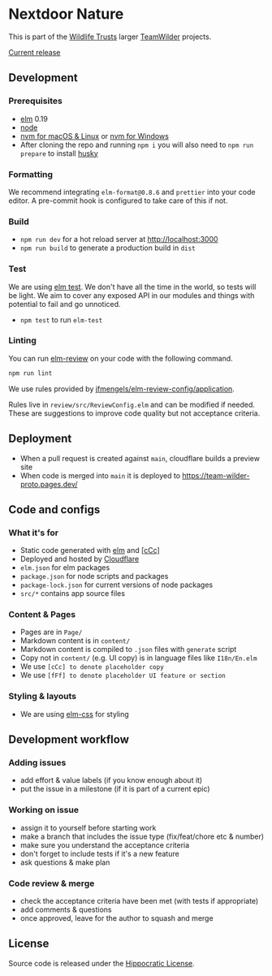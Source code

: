 # Nextdoor Nature

This is part of the [Wildlife Trusts](https://www.wildlifetrusts.org/) larger [TeamWilder](https://www.hiwwt.org.uk/team-wilder) projects.

[Current release](https://team-wilder-proto.pages.dev/)

## Development

### Prerequisites

- [elm](http://elm-lang.org/) 0.19
- [node](https://nodejs.org/)
- [nvm for macOS & Linux](https://github.com/nvm-sh/nvm) or [nvm for Windows](https://github.com/coreybutler/nvm-windows)
- After cloning the repo and running `npm i` you will also need to `npm run prepare` to install [husky](https://blog.typicode.com/husky-git-hooks-autoinstall/)

### Formatting

We recommend integrating `elm-format@0.8.6` and `prettier` into your code editor. A pre-commit hook is configured to take care of this if not.

### Build

- `npm run dev` for a hot reload server at [http://localhost:3000](http://localhost:3000)
- `npm run build` to generate a production build in `dist`

### Test

We are using [elm test](https://package.elm-lang.org/packages/elm-explorations/test/latest).
We don't have all the time in the world, so tests will be light.
We aim to cover any exposed API in our modules and things with potential to fail and go unnoticed.

- `npm test` to run `elm-test`

### Linting

You can run [elm-review](https://github.com/jfmengels/elm-review) on your code with the following command.

```sh
npm run lint
```

We use rules provided by [jfmengels/elm-review-config/application](https://github.com/jfmengels/elm-review-config).

Rules live in `review/src/ReviewConfig.elm` and can be modified if needed. These are suggestions to improve code quality but not acceptance criteria.

## Deployment

- When a pull request is created against `main`, cloudflare builds a preview site
- When code is merged into `main` it is deployed to https://team-wilder-proto.pages.dev/

## Code and configs

### What it's for

- Static code generated with [elm](https://elm-lang.org/docs) and [[cCc]]()
- Deployed and hosted by [Cloudflare](https://www.cloudflare.com/)
- `elm.json` for elm packages
- `package.json` for node scripts and packages
- `package-lock.json` for current versions of node packages
- `src/*` contains app source files

### Content & Pages

- Pages are in `Page/`
- Markdown content is in `content/`
- Markdown content is compiled to `.json` files with `generate` script
- Copy not in `content/` (e.g. UI copy) is in language files like `I18n/En.elm`
- We use `[cCc] to denote placeholder copy`
- We use `[fFf] to denote placeholder UI feature or section`

### Styling & layouts

- We are using [elm-css](https://package.elm-lang.org/packages/rtfeldman/elm-css/latest/Css) for styling

## Development workflow

### Adding issues

- add effort & value labels (if you know enough about it)
- put the issue in a milestone (if it is part of a current epic)

### Working on issue

- assign it to yourself before starting work
- make a branch that includes the issue type (fix/feat/chore etc & number)
- make sure you understand the acceptance criteria
- don't forget to include tests if it's a new feature
- ask questions & make plan

### Code review & merge

- check the acceptance criteria have been met (with tests if appropriate)
- add comments & questions
- once approved, leave for the author to squash and merge

## License

Source code is released under the [Hippocratic License](https://firstdonoharm.dev/version/3/0/license/).
